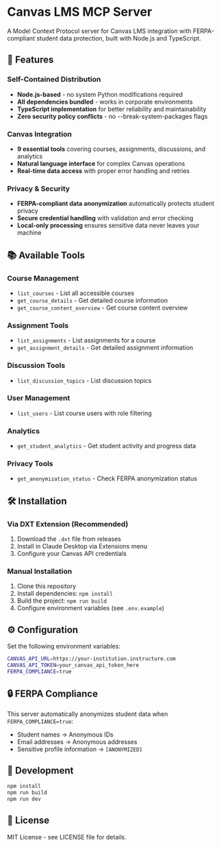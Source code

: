 # Canvas LMS MCP Server

A Model Context Protocol server for Canvas LMS integration with FERPA-compliant student data protection, built with Node.js and TypeScript.

## 🚀 Features

### Self-Contained Distribution
- **Node.js-based** - no system Python modifications required
- **All dependencies bundled** - works in corporate environments
- **TypeScript implementation** for better reliability and maintainability
- **Zero security policy conflicts** - no --break-system-packages flags

### Canvas Integration
- **9 essential tools** covering courses, assignments, discussions, and analytics
- **Natural language interface** for complex Canvas operations
- **Real-time data access** with proper error handling and retries

### Privacy & Security
- **FERPA-compliant data anonymization** automatically protects student privacy
- **Secure credential handling** with validation and error checking
- **Local-only processing** ensures sensitive data never leaves your machine

## 📚 Available Tools

### Course Management
- `list_courses` - List all accessible courses
- `get_course_details` - Get detailed course information
- `get_course_content_overview` - Get course content overview

### Assignment Tools
- `list_assignments` - List assignments for a course
- `get_assignment_details` - Get detailed assignment information

### Discussion Tools
- `list_discussion_topics` - List discussion topics

### User Management
- `list_users` - List course users with role filtering

### Analytics
- `get_student_analytics` - Get student activity and progress data

### Privacy Tools
- `get_anonymization_status` - Check FERPA anonymization status

## 🛠️ Installation

### Via DXT Extension (Recommended)

1. Download the `.dxt` file from releases
2. Install in Claude Desktop via Extensions menu
3. Configure your Canvas API credentials

### Manual Installation

1. Clone this repository
2. Install dependencies: `npm install`
3. Build the project: `npm run build`
4. Configure environment variables (see `.env.example`)

## ⚙️ Configuration

Set the following environment variables:

```bash
CANVAS_API_URL=https://your-institution.instructure.com
CANVAS_API_TOKEN=your_canvas_api_token_here
FERPA_COMPLIANCE=true
```

## 🔒 FERPA Compliance

This server automatically anonymizes student data when `FERPA_COMPLIANCE=true`:

- Student names → Anonymous IDs
- Email addresses → Anonymous addresses
- Sensitive profile information → `[ANONYMIZED]`

## 🚀 Development

```bash
npm install
npm run build
npm run dev
```

## 📄 License

MIT License - see LICENSE file for details.
